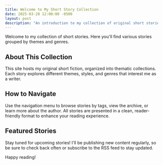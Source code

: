 ```yaml
---
title: Welcome to My Short Story Collection
date: 2025-03-28 12:00:00 -0500
layout: post
description: "An introduction to my collection of original short stories and how to navigate this site."
---
```


Welcome to my collection of short stories. Here you'll find various stories grouped by themes and genres.

## About This Collection

This site hosts my original short fiction, organized into thematic collections. Each story explores different themes, styles, and genres that interest me as a writer.

## How to Navigate

Use the navigation menu to browse stories by tags, view the archive, or learn more about the author. All stories are presented in a clean, reader-friendly format to enhance your reading experience.

## Featured Stories

Stay tuned for upcoming stories! I'll be publishing new content regularly, so be sure to check back often or subscribe to the RSS feed to stay updated.

Happy reading!
